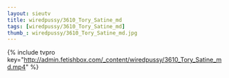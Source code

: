 ```yaml
--- 
layout: sieutv
title: wiredpussy/3610_Tory_Satine_md
tags: [wiredpussy/3610_Tory_Satine_md]
thumb_: wiredpussy/3610_Tory_Satine_md.jpg
---
```

{% include tvpro key="http://admin.fetishbox.com/_content/wiredpussy/3610_Tory_Satine_md.mp4" %} 

